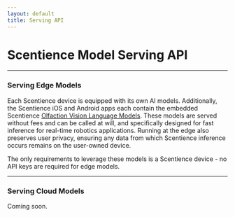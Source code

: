 ```yaml
---
layout: default
title: Serving API
---
```


# Scentience Model Serving API

---

### Serving Edge Models
Each Scentience device is equipped with its own AI models.
Additionally, the Scentience iOS and Android apps each contain the embedded Scentience [Olfaction Vision Language Models](https://scentience.github.io/docs-api/model-cards).
These models are served without fees and can be called at will, and specifically designed for fast inference for real-time robotics applications. 
Running at the edge also preserves user privacy, ensuring any data from which Scentience inference occurs remains on the user-owned device.

The only requirements to leverage these models is a Scentience device - no API keys are required for edge models.

---

### Serving Cloud Models
Coming soon. 